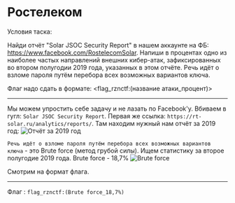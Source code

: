 # Ростелеком

Условия таска:

Найди отчёт "Solar JSOC Security Report" в нашем аккаунте на ФБ:
https://www.facebook.com/RostelecomSolar.
Напиши в процентах одно из наиболее частых направлений внешних кибер-атак, зафиксированных во втором полугодии 2019 года, указанных в этом отчёте.
Речь идёт о взломе пароля путём перебора всех возможных вариантов ключа.

Флаг надо сдать в формате: <flag_rznctf:(название атаки_процент)> 

---

Мы можем упростить себе задачу и не лазать по Facebook'у. Вбиваем в гугл: `Solar JSOC Security Report`.
Первая же ссылка: `https://rt-solar.ru/analytics/reports/`. Там находим нужный нам отчёт за 2019 год: 
![Отчёт за 2019 год](https://cdn.discordapp.com/attachments/695389762034597980/704417013178826762/1.png)

`Речь идёт о взломе пароля путём перебора всех возможных вариантов ключа` - это Brute force (метод грубой силы).
Ищем статистику за второе полугодие 2019 года. Brute force - 18,7%
![Brute force](https://cdn.discordapp.com/attachments/695389762034597980/704417975427661945/2.png) 

Смотрим на формат флага.

---

Флаг : `flag_rznctf:(Brute force_18,7%)`

